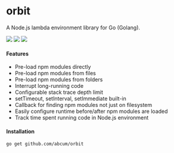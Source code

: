 # orbit 

A Node.js lambda environment library for Go (Golang).

[![](https://img.shields.io/badge/godoc-reference-blue.svg?style=flat-square)](https://godoc.org/github.com/abcum/orbit) [![](https://goreportcard.com/badge/github.com/abcum/orbit?style=flat-square)](https://goreportcard.com/report/github.com/abcum/orbit) [![](https://img.shields.io/badge/license-Apache_License_2.0-00bfff.svg?style=flat-square)](https://github.com/abcum/orbit) 

#### Features

- Pre-load npm modules directly
- Pre-load npm modules from files
- Pre-load npm modules from folders 
- Interrupt long-running code
- Configurable stack trace depth limit
- setTimeout, setInterval, setImmediate built-in
- Callback for finding npm modules not just on filesystem
- Easily configure runtime before/after npm modules are loaded
- Track time spent running code in Node.js environment

#### Installation

```bash
go get github.com/abcum/orbit
```
